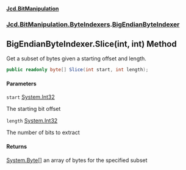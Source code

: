 #### [Jcd.BitManipulation](index.md 'index')

### [Jcd.BitManipulation.ByteIndexers](Jcd.BitManipulation.ByteIndexers.md 'Jcd.BitManipulation.ByteIndexers').[BigEndianByteIndexer](Jcd.BitManipulation.ByteIndexers.BigEndianByteIndexer.md 'Jcd.BitManipulation.ByteIndexers.BigEndianByteIndexer')

## BigEndianByteIndexer.Slice(int, int) Method

Get a subset of bytes given a starting offset and length.

```csharp
public readonly byte[] Slice(int start, int length);
```

#### Parameters

<a name='Jcd.BitManipulation.ByteIndexers.BigEndianByteIndexer.Slice(int,int).start'></a>

`start` [System.Int32](https://docs.microsoft.com/en-us/dotnet/api/System.Int32 'System.Int32')

The starting bit offset

<a name='Jcd.BitManipulation.ByteIndexers.BigEndianByteIndexer.Slice(int,int).length'></a>

`length` [System.Int32](https://docs.microsoft.com/en-us/dotnet/api/System.Int32 'System.Int32')

The number of bits to extract

#### Returns

[System.Byte](https://docs.microsoft.com/en-us/dotnet/api/System.Byte 'System.Byte')[[]](https://docs.microsoft.com/en-us/dotnet/api/System.Array 'System.Array')
an array of bytes for the specified subset
